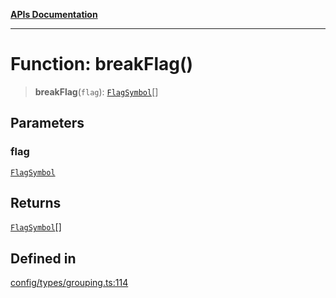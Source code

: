 [**APIs Documentation**](../README.md)

***

# Function: breakFlag()

> **breakFlag**(`flag`): [`FlagSymbol`](../type-aliases/FlagSymbol.md)[]

## Parameters

### flag

[`FlagSymbol`](../type-aliases/FlagSymbol.md)

## Returns

[`FlagSymbol`](../type-aliases/FlagSymbol.md)[]

## Defined in

[config/types/grouping.ts:114](https://github.com/daidodo/format-imports/blob/e188bc4272dba9eddc624b65cf812895c79fd423/src/lib/config/types/grouping.ts#L114)
